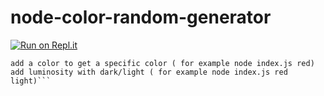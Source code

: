 # node-color-random-generator
[![Run on Repl.it](https://repl.it/badge/github/fehol/node-color-random-generator)](https://repl.it/github/fehol/node-color-random-generator)
``` build random colored blocks with hex# in them
add a color to get a specific color ( for example node index.js red)
add luminosity with dark/light ( for example node index.js red light)```
